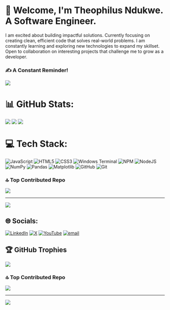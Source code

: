 # 💫 Welcome, I'm Theophilus Ndukwe. A Software Engineer.

I am excited about building impactful solutions. Currently focusing on creating clean, efficient code that solves real-world problems. I am constantly learning and exploring new technologies to expand my skillset. Open to collaboration on interesting projects that challenge me to grow as a developer.

### ✍️ A Constant Reminder!

![](https://media.giphy.com/media/v1.Y2lkPTc5MGI3NjExcTBtM2p0am52NzVkbHhpMXhpNnYzYTNvNWxkODRybzNobWxiampsdiZlcD12MV9naWZzX3NlYXJjaCZjdD1n/smW5FBep69d3q/giphy.gif)

# 📊 GitHub Stats:

![](https://github-readme-stats.vercel.app/api?username=TheophilusNdukwe&theme=dark&hide_border=false&include_all_commits=false&count_private=false)
![](https://nirzak-streak-stats.vercel.app/?user=TheophilusNdukwe&theme=dark&hide_border=false)
![](https://github-readme-stats.vercel.app/api/top-langs/?username=TheophilusNdukwe&theme=dark&hide_border=false&include_all_commits=false&count_private=false&layout=compact)


# 💻 Tech Stack:

![JavaScript](https://img.shields.io/badge/javascript-%23323330.svg?style=for-the-badge&logo=javascript&logoColor=%23F7DF1E) ![HTML5](https://img.shields.io/badge/html5-%23E34F26.svg?style=for-the-badge&logo=html5&logoColor=white) ![CSS3](https://img.shields.io/badge/css3-%231572B6.svg?style=for-the-badge&logo=css3&logoColor=white) ![Windows Terminal](https://img.shields.io/badge/Windows%20Terminal-%234D4D4D.svg?style=for-the-badge&logo=windows-terminal&logoColor=white) ![NPM](https://img.shields.io/badge/NPM-%23CB3837.svg?style=for-the-badge&logo=npm&logoColor=white) ![NodeJS](https://img.shields.io/badge/node.js-6DA55F?style=for-the-badge&logo=node.js&logoColor=white) ![NumPy](https://img.shields.io/badge/numpy-%23013243.svg?style=for-the-badge&logo=numpy&logoColor=white) ![Pandas](https://img.shields.io/badge/pandas-%23150458.svg?style=for-the-badge&logo=pandas&logoColor=white) ![Matplotlib](https://img.shields.io/badge/Matplotlib-%23ffffff.svg?style=for-the-badge&logo=Matplotlib&logoColor=black) ![GitHub](https://img.shields.io/badge/github-%23121011.svg?style=for-the-badge&logo=github&logoColor=white) ![Git](https://img.shields.io/badge/git-%23F05033.svg?style=for-the-badge&logo=git&logoColor=white)

### 🔝 Top Contributed Repo

![](https://github-contributor-stats.vercel.app/api?username=TheophilusNdukwe&limit=5&theme=dark&combine_all_yearly_contributions=true)

---

[![](https://visitcount.itsvg.in/api?id=TheophilusNdukwe&icon=0&color=0)](https://visitcount.itsvg.in)

<!-- Proudly created with GPRM ( https://gprm.itsvg.in ) -->

## 🌐 Socials:

[![LinkedIn](https://img.shields.io/badge/LinkedIn-%230077B5.svg?logo=linkedin&logoColor=white)](https://linkedin.com/in/https://www.linkedin.com/in/theophilus-ndukwe/) [![X](https://img.shields.io/badge/X-black.svg?logo=X&logoColor=white)](https://x.com/@theophilusisag) [![YouTube](https://img.shields.io/badge/YouTube-%23FF0000.svg?logo=YouTube&logoColor=white)](https://youtube.com/@@TheophilusMostExcellent1) [![email](https://img.shields.io/badge/Email-D14836?logo=gmail&logoColor=white)](mailto:theondukwe@gmail.com)


## 🏆 GitHub Trophies

![](https://github-profile-trophy.vercel.app/?username=TheophilusNdukwe&theme=radical&no-frame=true&no-bg=false&margin-w=4)

### 🔝 Top Contributed Repo

![](https://github-contributor-stats.vercel.app/api?username=TheophilusNdukwe&limit=5&theme=dark&combine_all_yearly_contributions=true)

---

[![](https://visitcount.itsvg.in/api?id=TheophilusNdukwe&icon=0&color=0)](https://visitcount.itsvg.in)

<!-- Proudly created with GPRM ( https://gprm.itsvg.in ) -->
